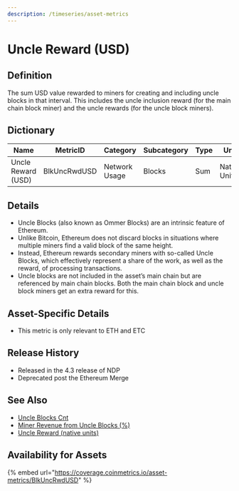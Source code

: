 ```yaml
---
description: /timeseries/asset-metrics
---
```


# Uncle Reward (USD)

## Definition

The sum USD value rewarded to miners for creating and including uncle blocks in that interval. This includes the uncle inclusion reward (for the main chain block miner) and the uncle rewards (for the uncle block miners).

## Dictionary

| Name               | MetricID     | Category      | Subcategory | Type | Unit         | Interval       |
| ------------------ | ------------ | ------------- | ----------- | ---- | ------------ | -------------- |
| Uncle Reward (USD) | BlkUncRwdUSD | Network Usage | Blocks      | Sum  | Native Units | 1 block, 1 day |

## Details

* Uncle Blocks (also known as Ommer Blocks) are an intrinsic feature of Ethereum.
* Unlike Bitcoin, Ethereum does not discard blocks in situations where multiple miners find a valid block of the same height.
* Instead, Ethereum rewards secondary miners with so-called Uncle Blocks, which effectively represent a share of the work, as well as the reward, of processing transactions.
* Uncle blocks are not included in the asset’s main chain but are referenced by main chain blocks. Both the main chain block and uncle block miners get an extra reward for this.

## Asset-Specific Details

* This metric is only relevant to ETH and ETC

## Release History

* Released in the 4.3 release of NDP
* Deprecated post the Ethereum Merge

## See Also

* [Uncle Blocks Cnt](https://docs.coinmetrics.io/asset-metrics/network-usage/blkunccnt)
* [Miner Revenue from Uncle Blocks (%)](https://docs.coinmetrics.io/asset-metrics/network-usage/blkuncrevpct)
* [Uncle Reward (native units)](https://docs.coinmetrics.io/asset-metrics/network-usage/blkuncrwd)

## Availability for Assets

{% embed url="https://coverage.coinmetrics.io/asset-metrics/BlkUncRwdUSD" %}
